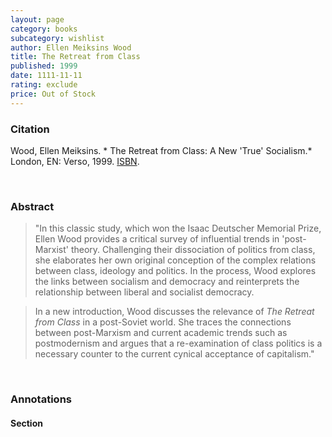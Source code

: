 ```yaml
---
layout: page
category: books
subcategory: wishlist
author: Ellen Meiksins Wood
title: The Retreat from Class
published: 1999
date: 1111-11-11
rating: exclude
price: Out of Stock
---
```


### Citation

Wood, Ellen Meiksins. * The Retreat from Class: A New 'True' Socialism.* London, EN: Verso, 1999. [ISBN](https://www.versobooks.com/en-ca/products/1180-the-retreat-from-class).

<br>

### Abstract

> "In this classic study, which won the Isaac Deutscher Memorial Prize, Ellen Wood provides a critical survey of influential trends in 'post-Marxist' theory. Challenging their dissociation of politics from class, she elaborates her own original conception of the complex relations between class, ideology and politics. In the process, Wood explores the links between socialism and democracy and reinterprets the relationship between liberal and socialist democracy.

> In a new introduction, Wood discusses the relevance of *The Retreat from Class* in a post-Soviet world. She traces the connections between post-Marxism and current academic trends such as postmodernism and argues that a re-examination of class politics is a necessary counter to the current cynical acceptance of capitalism."

<br>

### Annotations

#### Section

<br>
